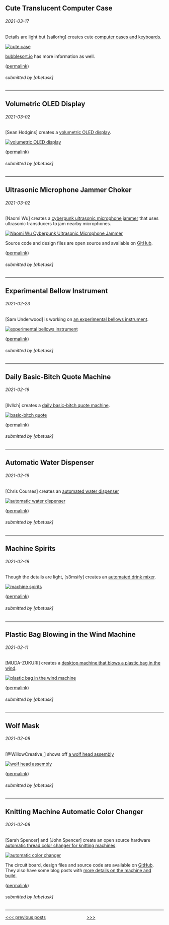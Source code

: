 Cute Translucent Computer Case
----

###### 2021-03-17

Details are light but \[sailorhg\] creates cute [computer cases and keyboards](https://twitter.com/sailorhg/status/1371921515625607168).

[![cute case](img/2021-03-17-cute-case.jpg)](https://twitter.com/sailorhg/status/1371921515625607168)

[bubblesort.io](https://shop.bubblesort.io/) has more information as well.


([permalink](https://web.archive.org/web/20210317135452/https://twitter.com/sailorhg/status/1371921515625607168))

###### submitted by \[abetusk\]




---


Volumetric OLED Display
----

###### 2021-03-02

\[Sean Hodgins\] creates a [volumetric OLED display](https://www.youtube.com/watch?v=sVv1oc14X1w).

[![volumetric OLED display](img/2021-03-02-volumetric-oled.gif)](https://www.youtube.com/watch?v=sVv1oc14X1w)


([permalink](https://web.archive.org/web/20210302164146/https://www.youtube.com/watch?v=sVv1oc14X1w))

###### submitted by \[abetusk\]




---


Ultrasonic Microphone Jammer Choker
----

###### 2021-03-02

\[Naomi Wu\] creates a [cyberpunk ultrasonic microphone jammer](https://twitter.com/RealSexyCyborg/status/1366747095235915777)
that uses ultrasonic transducers to jam nearby microphones.

[![Naomi Wu Cyberpunk Ultrasonic Microphone Jammer](img/2021-03-02-wu-jammer-necklace.jpg)](https://twitter.com/RealSexyCyborg/status/1366747095235915777)

Source code and design files are open source and available on [GitHub](https://github.com/sexycyborg/Wearable-Audio-Jammer).

([permalink](https://web.archive.org/save/https://twitter.com/RealSexyCyborg/status/1366747095235915777))

###### submitted by \[abetusk\]




---


Experimental Bellow Instrument
----

###### 2021-02-23

\[Sam Underwood\] is working on [an experimental bellows instrument](https://twitter.com/misterunderwood/status/1351587816355065864).

[![experimental bellows instrument](img/2021-02-23_organ.gif)](https://twitter.com/misterunderwood/status/1351587816355065864)

([permalink](https://web.archive.org/web/20210119175134/https://twitter.com/misterunderwood/status/1351587816355065864))

###### submitted by \[abetusk\]




---


Daily Basic-Bitch Quote Machine
----

###### 2021-02-19

\[llvllch\] creates a [daily basic-bitch quote machine](https://github.com/llvllch/bbq).

[![basic-bitch quote](img/2021-02-19-basic-bitch-quote.jpg)](https://github.com/llvllch/bbq)


([permalink](https://web.archive.org/web/20210219152813/https://github.com/llvllch/bbq))

###### submitted by \[abetusk\]




---


Automatic Water Dispenser
----

###### 2021-02-19

\[Chris Courses\] creates an [automated water dispenser](https://www.youtube.com/watch?v=S3okv0jYZUc)

[![automatic water dispenser](img/2021-02-19-water-dispenser.gif)](https://www.youtube.com/watch?v=S3okv0jYZUc)


([permalink](https://web.archive.org/web/20210219151745/https://www.youtube.com/watch?v=S3okv0jYZUc))

###### submitted by \[abetusk\]




---


Machine Spirits
----

###### 2021-02-19

Though the details are light, \[s3msify\] creates an [automated drink mixer](https://youtu.be/c1HVvDC-dLs).

[![machine spirits](img/2021-02-19-machine-spirits.gif)](https://youtu.be/c1HVvDC-dLs)


([permalink](https://web.archive.org/web/20210219150042/https://www.youtube.com/watch?v=c1HVvDC-dLs))

###### submitted by \[abetusk\]




---


Plastic Bag Blowing in the Wind Machine
----

###### 2021-02-11

\[MUDA-ZUKURI\] creates a [desktop machine that blows a plastic bag in the wind](https://youtu.be/LakPN8aIe5Q).

[![plastic bag in the wind machine](img/2021-02-11_bagfan.gif)](https://youtu.be/LakPN8aIe5Q)

([permalink](https://web.archive.org/web/20210211110811if_/https://www.youtube.com/watch?v=LakPN8aIe5Q&feature=youtu.be))

###### submitted by \[abetusk\]




---


Wolf Mask
----

###### 2021-02-08

\[@WillowCreative_\] shows off [a wolf head assembly](https://twitter.com/WillowCreative_/status/1358489637749145601)

[![wolf head assembly](img/2021-02-08_wolf.gif)](https://twitter.com/WillowCreative_/status/1358489637749145601)

([permalink](https://web.archive.org/web/20210209043844/https://twitter.com/WillowCreative_/status/1358489637749145601))

###### submitted by \[abetusk\]




---


Knitting Machine Automatic Color Changer
----

###### 2021-02-08

\[Sarah Spencer\] and \[John Spencer\] create an open source hardware [automatic thread color changer for knitting machines](https://twitter.com/HeartOfPluto_/status/1358306901289697282).

[![automatic color changer](img/2021-02-08_heartofpluto.jpg)](https://twitter.com/HeartOfPluto_/status/1358306901289697282)

The circuit board, design files and source code are available on [GitHub](https://github.com/mage0r/AutoChanger).
They also have some blog posts with [more details on the machine and build](http://heartofpluto.co/2017/10/21/building-a-better-colour-changer-part-3-revising-the-design/#more-974).

([permalink](https://web.archive.org/web/20210207064947/https://twitter.com/HeartOfPluto_/status/1358306901289697282))

###### submitted by \[abetusk\]




---





[<<< previous posts](5.html) &nbsp; &nbsp; &nbsp; &nbsp; &nbsp; &nbsp; &nbsp; &nbsp; &nbsp; &nbsp; &nbsp; &nbsp; &nbsp; &nbsp; &nbsp; &nbsp; [>>>](3.html)



